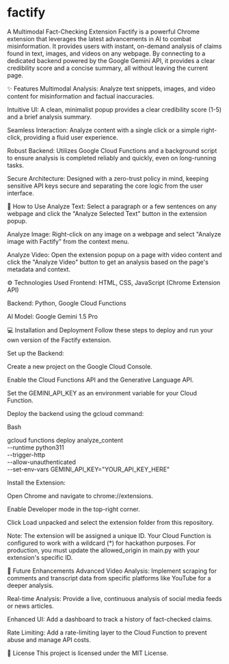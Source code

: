 # factify
A Multimodal Fact-Checking Extension
Factify is a powerful Chrome extension that leverages the latest advancements in AI to combat misinformation. It provides users with instant, on-demand analysis of claims found in text, images, and videos on any webpage. By connecting to a dedicated backend powered by the Google Gemini API, it provides a clear credibility score and a concise summary, all without leaving the current page.

✨ Features
Multimodal Analysis: Analyze text snippets, images, and video content for misinformation and factual inaccuracies.

Intuitive UI: A clean, minimalist popup provides a clear credibility score (1-5) and a brief analysis summary.

Seamless Interaction: Analyze content with a single click or a simple right-click, providing a fluid user experience.

Robust Backend: Utilizes Google Cloud Functions and a background script to ensure analysis is completed reliably and quickly, even on long-running tasks.

Secure Architecture: Designed with a zero-trust policy in mind, keeping sensitive API keys secure and separating the core logic from the user interface.

🚀 How to Use
Analyze Text: Select a paragraph or a few sentences on any webpage and click the "Analyze Selected Text" button in the extension popup.

Analyze Image: Right-click on any image on a webpage and select "Analyze image with Factify" from the context menu.

Analyze Video: Open the extension popup on a page with video content and click the "Analyze Video" button to get an analysis based on the page's metadata and context.


⚙️ Technologies Used
Frontend: HTML, CSS, JavaScript (Chrome Extension API)

Backend: Python, Google Cloud Functions

AI Model: Google Gemini 1.5 Pro


💻 Installation and Deployment
Follow these steps to deploy and run your own version of the Factify extension.

Set up the Backend:

Create a new project on the Google Cloud Console.

Enable the Cloud Functions API and the Generative Language API.

Set the GEMINI_API_KEY as an environment variable for your Cloud Function.


Deploy the backend using the gcloud command:

Bash

gcloud functions deploy analyze_content \
--runtime python311 \
--trigger-http \
--allow-unauthenticated \
--set-env-vars GEMINI_API_KEY="YOUR_API_KEY_HERE"


Install the Extension:

Open Chrome and navigate to chrome://extensions.

Enable Developer mode in the top-right corner.

Click Load unpacked and select the extension folder from this repository.

Note: The extension will be assigned a unique ID. Your Cloud Function is configured to work with a wildcard (*) for hackathon purposes. For production, you must update the allowed_origin in main.py with your extension's specific ID.

🚧 Future Enhancements
Advanced Video Analysis: Implement scraping for comments and transcript data from specific platforms like YouTube for a deeper analysis.

Real-time Analysis: Provide a live, continuous analysis of social media feeds or news articles.

Enhanced UI: Add a dashboard to track a history of fact-checked claims.

Rate Limiting: Add a rate-limiting layer to the Cloud Function to prevent abuse and manage API costs.

📄 License
This project is licensed under the MIT License.
